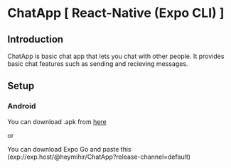 # ChatApp [ React-Native (Expo CLI) ] 

## Introduction

ChatApp is basic chat app that lets you chat with other people. It provides basic chat features such as sending and recieving messages.

## Setup

### Android 

You can download .apk from [here](https://www.google.com)

or 

You can download Expo Go and paste this (exp://exp.host/@heymihir/ChatApp?release-channel=default)
